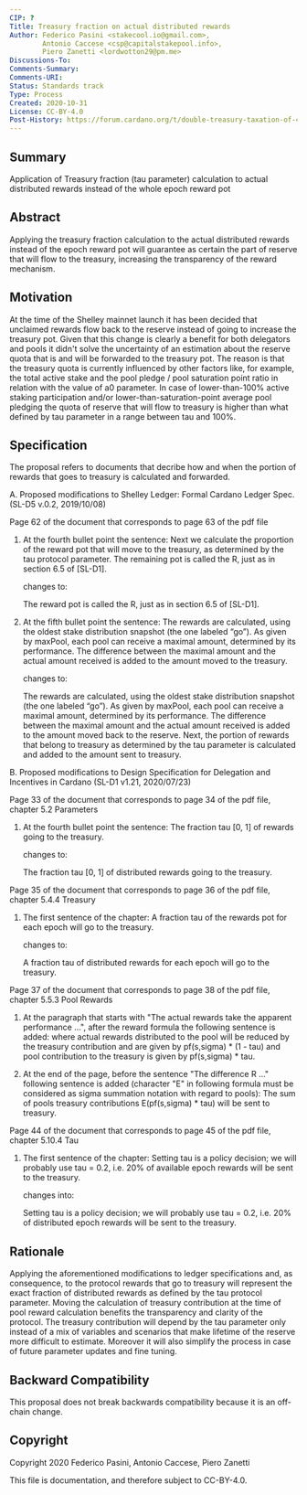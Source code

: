 ```yaml
---
CIP: ?
Title: Treasury fraction on actual distributed rewards
Author: Federico Pasini <stakecool.io@gmail.com>,
        Antonio Caccese <csp@capitalstakepool.info>,
        Piero Zanetti <lordwotton29@pm.me>
Discussions-To: 
Comments-Summary: 
Comments-URI: 
Status: Standards track
Type: Process
Created: 2020-10-31
License: CC-BY-4.0
Post-History: https://forum.cardano.org/t/double-treasury-taxation-of-40-and-possible-workarounds/41461 and https://forum.cardano.org/t/cip-treasury-fraction-on-actual-distributed-rewards/41697
---
```


## Summary

Application of Treasury fraction (tau parameter) calculation to actual distributed rewards instead of the whole epoch reward pot

## Abstract

Applying the treasury fraction calculation to the actual distributed rewards instead of the epoch reward pot will guarantee as certain the part of reserve that will flow to the treasury, increasing the transparency of the reward mechanism. 

## Motivation

At the time of the Shelley mainnet launch it has been decided that unclaimed rewards flow back to the reserve instead of going to increase the treasury pot.
Given that this change is clearly a benefit for both delegators and pools it didn't solve the uncertainty of an estimation about the reserve quota that is and will be forwarded to the treasury pot.
The reason is that the treasury quota is currently influenced by other factors like, for example, the total active stake and the pool pledge / pool saturation point ratio in relation with the value of a0 parameter.
In case of lower-than-100% active staking participation and/or lower-than-saturation-point average pool pledging the quota of reserve that will flow to treasury is higher than what defined by tau parameter in a range between tau and 100%.

## Specification

The proposal refers to documents that decribe how and when the portion of rewards that goes to treasury is calculated and forwarded.

A. Proposed modifications to Shelley Ledger: Formal Cardano Ledger Spec. (SL-D5 v.0.2, 2019/10/08)

Page 62 of the document that corresponds to page 63 of the pdf file

1. At the fourth bullet point the sentence:
	Next we calculate the proportion of the reward pot that will move to the treasury, as determined by the tau protocol parameter. The remaining pot is called the R, just as in section 6.5 of [SL-D1].
		
   changes to:
	
	The reward pot is called the R, just as in section 6.5 of [SL-D1].

	    
 2. At the fifth bullet point the sentence:
	 The rewards are calculated, using the oldest stake distribution snapshot (the one labeled “go”). As given by maxPool, each pool can receive a maximal amount, determined by its performance. The difference between the maximal amount and the actual amount received is added to the amount moved to the treasury.
      
    changes to:
      
    The rewards are calculated, using the oldest stake distribution snapshot (the one labeled “go”). As given by maxPool, each pool can receive a maximal amount, determined by its performance. The difference between the maximal amount and the actual amount received is added to the amount moved back to the reserve. Next, the portion of rewards that belong to treasury as determined by the tau parameter is calculated and added to the amount sent to treasury.


B. Proposed modifications to Design Specification for Delegation and Incentives in Cardano (SL-D1 v1.21, 2020/07/23) 

   Page 33 of the document that corresponds to page 34 of the pdf file, chapter 5.2 Parameters
   
   1. At the fourth bullet point the sentence:
	   The fraction tau [0, 1] of rewards going to the treasury.

      changes to:
     
     	The fraction tau [0, 1] of distributed rewards going to the treasury.

   Page 35 of the document that corresponds to page 36 of the pdf file, chapter 5.4.4 Treasury

   1. The first sentence of the chapter:
	   A fraction tau of the rewards pot for each epoch will go to the treasury.
	   
      changes to:
             
	   A fraction tau of distributed rewards for each epoch will go to the treasury.
		 
   Page 37 of the document that corresponds to page 38 of the pdf file, chapter 5.5.3 Pool Rewards

   1. At the paragraph that starts with "The actual rewards take the apparent performance ...", after the reward formula the following sentence is added:
	    where actual rewards distributed to the pool will be reduced by the treasury contribution and are given by pf(s,sigma) * (1 - tau)
	     and pool contribution to the treasury is given by pf(s,sigma) * tau.
	     
   2. At the end of the page, before the sentence "The difference R ..." following sentence is added (character "E" in following formula must be considered as sigma summation notation with regard to pools):
	     The sum of pools treasury contributions E(pf(s,sigma) * tau) will be sent to treasury.
		
   Page 44 of the document that corresponds to page 45 of the pdf file, chapter 5.10.4 Tau

   1. The first sentence of the chapter:
	     Setting tau is a policy decision; we will probably use tau = 0.2, i.e. 20% of available epoch rewards will be sent to the treasury.
	     
      changes into:
	     
	     Setting tau is a policy decision; we will probably use tau = 0.2, i.e. 20% of distributed epoch rewards will be sent to the treasury.


## Rationale

Applying the aforementioned modifications to ledger specifications and, as consequence, to the protocol rewards that go to treasury will represent the exact fraction of distributed rewards as defined by the tau protocol parameter. 
Moving the calculation of treasury contribution at the time of pool reward calculation benefits the transparency and clarity of the protocol.
The treasury contribution will depend by the tau parameter only instead of a mix of variables and scenarios that make lifetime of the reserve more difficult to estimate.
Moreover it will also simplify the process in case of future parameter updates and fine tuning.

## Backward Compatibility

This proposal does not break backwards compatibility because it is an off-chain change.

## Copyright

Copyright 2020 Federico Pasini, Antonio Caccese, Piero Zanetti

This file is documentation, and therefore subject to CC-BY-4.0.
